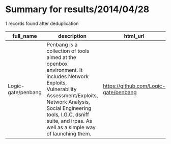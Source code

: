 
# Summary for results/2014/04/28
    
1 records found after deduplication

| full_name | description | html_url | matched_list | matched_count | pushed_at | size | stargazers_count | language | forks_count | vul_ids |
|--------------------|------------------------------------------------------------------------------------------------------------------------------------------------------------------------------------------------------------------------------------------------------------|---------------------------------------|----------------|-----------------|---------------------------|--------|--------------------|------------|---------------|-----------|
| Logic-gate/penbang | Penbang is a collection of tools aimed at the openbox environment. It includes Network Exploits, Vulnerability Assessment/Exploits, Network Analysis, Social Engineering tools, I.G.C, dsniff suite, and irpas. As well as a simple way of launching them. | https://github.com/Logic-gate/penbang | ['exploit'] | 1 | 2014-04-28 18:07:40+00:00 | 6368 | 4 | Shell | 1 | [] |
